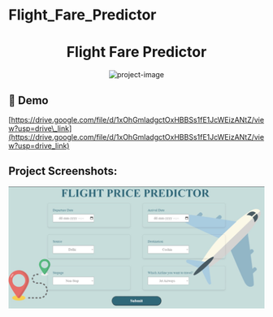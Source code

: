 # Flight_Fare_Predictor
<h1 align="center" id="title">Flight Fare Predictor</h1>

<p align="center"><img src="https://socialify.git.ci/bodhwal-manju/Flight_Fare_Predictor/image?language=1&amp;owner=1&amp;name=1&amp;stargazers=1&amp;theme=Light" alt="project-image"></p>

<h2>🚀 Demo</h2>

[https://drive.google.com/file/d/1xOhGmladgctOxHBBSs1fE1JcWEizANtZ/view?usp=drive\_link](https://drive.google.com/file/d/1xOhGmladgctOxHBBSs1fE1JcWEizANtZ/view?usp=drive_link)

<h2>Project Screenshots:</h2>

<img src="project_photos/WhatsApp Image 2024-02-07 at 17.31.47_c98e8628.jpg" alt="project-screenshot"/>



